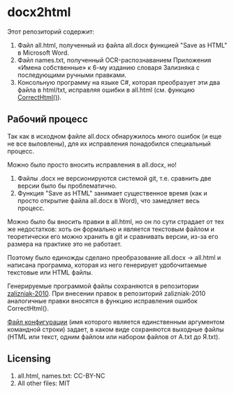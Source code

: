 # docx2html

Этот репозиторий содержит:

1. Файл all.html, полученный из файла all.docx функцией "Save as HTML" в Microsoft Word.
2. Файл names.txt, полученный OCR-распознаванием Приложения «Имена собственные» к 6-му изданию словаря Зализняка с последующими ручными правками.
3. Консольную программу на языке C#, которая преобразует эти два файла в html/txt, исправляя ошибки в all.html (см. функцию [CorrectHtml()](https://github.com/gramdict/docx2html/blob/master/DocxToHtmlConverter/Program.CorrectHtml.cs#L7)).


## Рабочий процесс

Так как в исходном файле all.docx обнаружилось много ошибок (и еще не все выловлены), для их исправления 
понадобился специальный процесс. 

Можно было просто вносить исправления в all.docx, но!

1. Файлы .docx не версионируются системой git, т.е. сравнить две версии было бы проблематично.
2. Функция "Save as HTML" занимает существенное время (как и просто открытие файла all.docx в Word), что замедляет весь процесс.

Можно было бы вносить правки в all.html, но он по сути страдает от тех же недостатков: хоть он формально и является текстовым файлом
и теоретически его можно хранить в git и сравнивать версии, из-за его размера на практике это не работает.

Поэтому было единожды сделано преобразование all.docx -> all.html и написана программа, которая из него
генерирует удобочитаемые текстовые или HTML файлы.

Генерируемые программой файлы сохраняются в репозитории [zalizniak-2010](https://github.com/gramdict/zalizniak-2010).
При внесении правок в репозиторий zalizniak-2010 аналогичные правки вносятся в функцию исправления ошибок CorrectHtml().

[Файл конфигурации](https://github.com/gramdict/docx2html/blob/master/DocxToHtmlConverter/gramdict-config.csv)
(имя которого является единственным аргументом командной строки)
задает, в каком виде сохраняются выходные файлы (HTML или текст, одним файлом или набором файлов от А.txt до Я.txt).


## Licensing

1. all.html, names.txt: CC-BY-NC
2. All other files: MIT
